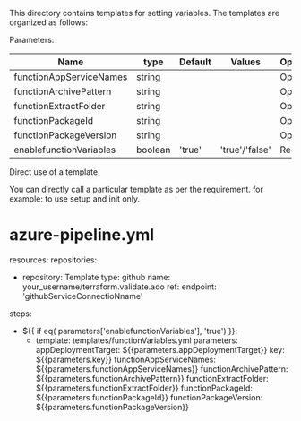 This directory contains templates for setting variables. The templates are organized as follows:

Parameters:

| Name  | type | Default | Values | Opional/Required | Comments |
| ------------- | ------------- | ------------- | ------------- | ------------- | ------------- |
| functionAppServiceNames | string | | | Optional | |
| functionArchivePattern | string | | | Optional | |
| functionExtractFolder | string | | | Optional | |
| functionPackageId | string | | | Optional | |
| functionPackageVersion | string | | | Optional | |
| enablefunctionVariables | boolean | 'true' | 'true'/'false' | Required | |


Direct use of a template

You can directly call a particular template as per the requirement. for example: to use setup and init only.

 

# azure-pipeline.yml
resources:
repositories:
  - repository: Template
    type: github
    name: your_username/terraform.validate.ado
    ref: <respective branch name>
    endpoint: 'githubServiceConnectioNname'

steps:

  - ${{ if eq( parameters['enablefunctionVariables'], 'true') }}:
    - template: templates/functionVariables.yml
      parameters:
        appDeploymentTarget: ${{parameters.appDeploymentTarget}}
        key: ${{parameters.key}}
        functionAppServiceNames: ${{parameters.functionAppServiceNames}}
        functionArchivePattern: ${{parameters.functionArchivePattern}}
        functionExtractFolder: ${{parameters.functionExtractFolder}}
        functionPackageId: ${{parameters.functionPackageId}}
        functionPackageVersion: ${{parameters.functionPackageVersion}}
